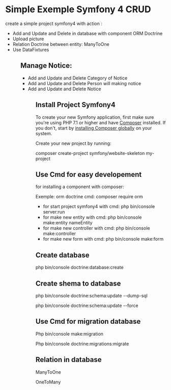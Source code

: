 Simple Exemple Symfony 4 CRUD
===
create a simple project symfony4 with action :
<ul>

<li>Add and Update and Delete in database with component ORM Doctrine</li>
<li>Upload picture </li>
<li>Relation Doctrine between entity: ManyToOne</li>
<li>Use DataFixtures</li>
<ul>


Manage Notice:
---
<ul>

<li>Add and Update and Delete Category of Notice</li>
<li>Add and Update and Delete Person will making notice</li>
<li>Add and Update and Delete Notice</li>
<ul>


Install Project Symfony4
---

To create your new Symfony application, first make sure you're using PHP 7.1 or higher and have [Composer](https://getcomposer.org/) installed. If you don't, start by [installing Composer globally](https://symfony.com/doc/current/setup/composer.html) on your system.


Create your new project by running:

composer create-project symfony/website-skeleton my-project


Use Cmd for easy developement
---


for installing a component with composer:

Exemple: orm doctrine 
cmd: composer require orm
<ul>
<li>for start project symfony4 with cmd: php bin/console server:run</li>
<li>for make new entity with cmd: php bin/console make:entity nameEntity</li>
<li>for make new controller with cmd: php bin/console make:controller</li>
<li>for make new form with cmd: php bin/console make:form</li>
</ul>

Create database
---
php bin/console doctrine:database:create

Create shema to database
---
<p>php bin/console doctrine:schema:update --dump-sql</p>
<p>php bin/console doctrine:schema:update --force</p>



Use Cmd for migration database
---
<p>Php bin/console make:migration</p>
<p>Php bin/console doctrine:migrations:migrate  </p>



Relation in database
---
<p>ManyToOne</p>
<p>OneToMany</p>
